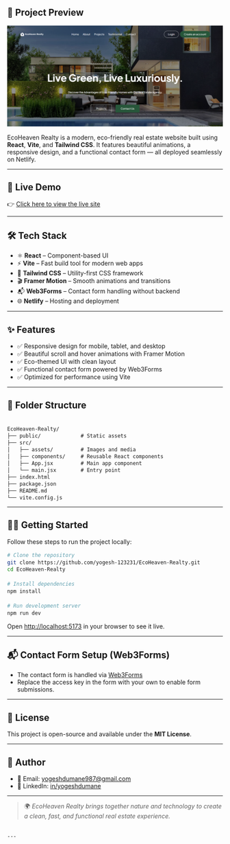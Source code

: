 ## 📸 Project Preview

![EcoHeaven Screenshot](https://raw.githubusercontent.com/yogesh-123231/EcoHeaven-Realty/main/public/Image/screenshot.png)


EcoHeaven Realty is a modern, eco-friendly real estate website built using **React**, **Vite**, and **Tailwind CSS**. It features beautiful animations, a responsive design, and a functional contact form — all deployed seamlessly on Netlify.

---

## 🚀 Live Demo

👉 [Click here to view the live site](https://ecoheaven-reality.netlify.app)

---

## 🛠️ Tech Stack

- ⚛️ **React** – Component-based UI
- ⚡ **Vite** – Fast build tool for modern web apps
- 🎨 **Tailwind CSS** – Utility-first CSS framework
- 🎬 **Framer Motion** – Smooth animations and transitions
- 📬 **Web3Forms** – Contact form handling without backend
- 🌐 **Netlify** – Hosting and deployment

---

## ✨ Features

- ✅ Responsive design for mobile, tablet, and desktop
- ✅ Beautiful scroll and hover animations with Framer Motion
- ✅ Eco-themed UI with clean layout
- ✅ Functional contact form powered by Web3Forms
- ✅ Optimized for performance using Vite

---

## 📂 Folder Structure

```

EcoHeaven-Realty/
├── public/             # Static assets
├── src/
│   ├── assets/         # Images and media
│   ├── components/     # Reusable React components
│   ├── App.jsx         # Main app component
│   └── main.jsx        # Entry point
├── index.html
├── package.json
├── README.md
└── vite.config.js

````

---

## 🧑‍💻 Getting Started

Follow these steps to run the project locally:

```bash
# Clone the repository
git clone https://github.com/yogesh-123231/EcoHeaven-Realty.git
cd EcoHeaven-Realty

# Install dependencies
npm install

# Run development server
npm run dev
````

Open [http://localhost:5173](http://localhost:5173) in your browser to see it live.

---

## 📬 Contact Form Setup (Web3Forms)

* The contact form is handled via [Web3Forms](https://web3forms.com/)
* Replace the access key in the form with your own to enable form submissions.

---

## 📄 License

This project is open-source and available under the **MIT License**.

---

## 👤 Author

* 📧 Email: [yogeshdumane987@gmail.com](mailto:yogeshdumane987@gmail.com)
* 💼 LinkedIn: [in/yogeshdumane](https://www.linkedin.com/in/yogeshdumane)

---

> 🌍 *EcoHeaven Realty brings together nature and technology to create a clean, fast, and functional real estate experience.*

````

---

